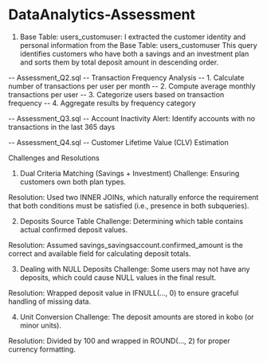 # DataAnalytics-Assessment
1. Base Table: users_customuser:
I extracted the customer identity and personal information from the Base Table: users_customuser
This query identifies customers who have both a savings and an investment plan and sorts them by total deposit amount in descending order.

-- Assessment_Q2.sql
-- Transaction Frequency Analysis
-- 1. Calculate number of transactions per user per month
-- 2. Compute average monthly transactions per user
-- 3. Categorize users based on transaction frequency
-- 4. Aggregate results by frequency category

-- Assessment_Q3.sql
-- Account Inactivity Alert: Identify accounts with no transactions in the last 365 days

-- Assessment_Q4.sql
-- Customer Lifetime Value (CLV) Estimation

Challenges and Resolutions
1. Dual Criteria Matching (Savings + Investment)
Challenge: Ensuring customers own both plan types.

Resolution: Used two INNER JOINs, which naturally enforce the requirement that both conditions must be satisfied (i.e., presence in both subqueries).

2. Deposits Source Table
Challenge: Determining which table contains actual confirmed deposit values.

Resolution: Assumed savings_savingsaccount.confirmed_amount is the correct and available field for calculating deposit totals.

3. Dealing with NULL Deposits
Challenge: Some users may not have any deposits, which could cause NULL values in the final result.

Resolution: Wrapped deposit value in IFNULL(..., 0) to ensure graceful handling of missing data.

4. Unit Conversion
Challenge: The deposit amounts are stored in kobo (or minor units).

Resolution: Divided by 100 and wrapped in ROUND(..., 2) for proper currency formatting.

